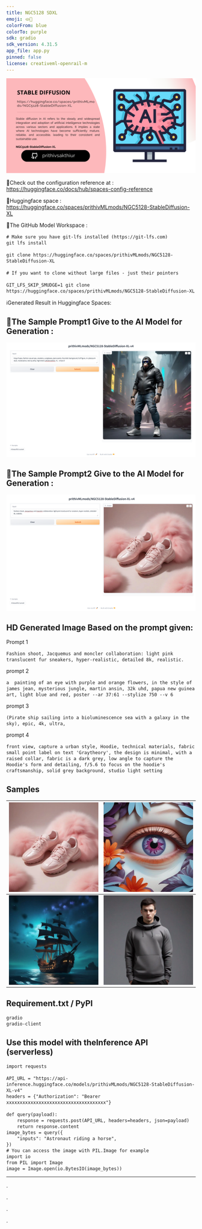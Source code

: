 ```yaml
---
title: NGC5128 SDXL
emoji: 🫓🥽
colorFrom: blue
colorTo: purple
sdk: gradio
sdk_version: 4.31.5
app_file: app.py
pinned: false
license: creativeml-openrail-m
---
```


![alt text](assets/SD.png)

🚀Check out the configuration reference at : https://huggingface.co/docs/hub/spaces-config-reference

🚀Huggingface space : https://huggingface.co/spaces/prithivMLmods/NGC5128-StableDiffusion-XL

🚀The GitHub Model Workspace : 
    
    # Make sure you have git-lfs installed (https://git-lfs.com)
    git lfs install
    
    git clone https://huggingface.co/spaces/prithivMLmods/NGC5128-StableDiffusion-XL
    
    # If you want to clone without large files - just their pointers
    
    GIT_LFS_SKIP_SMUDGE=1 git clone https://huggingface.co/spaces/prithivMLmods/NGC5128-StableDiffusion-XL


ℹ️Generated Result in Huggingface Spaces:

## 🔮The Sample Prompt1 Give to the AI Model for Generation :

![alt text](assets/sdxl.png)

## 🔮The Sample Prompt2 Give to the AI Model for Generation :

![alt text](assets/sdxl2.png)

## HD Generated Image Based on the prompt given:
Prompt 1

    Fashion shoot, Jacquemus and moncler collaboration: light pink translucent fur sneakers, hyper-realistic, detailed 8k, realistic.

prompt 2


    a  painting of an eye with purple and orange flowers, in the style of james jean, mysterious jungle, martin ansin, 32k uhd, papua new guinea art, light blue and red, poster --ar 37:61 --stylize 750 --v 6

prompt 3


    (Pirate ship sailing into a bioluminescence sea with a galaxy in the sky), epic, 4k, ultra,


prompt 4


    front view, capture a urban style, Hoodie, technical materials, fabric small point label on text 'Graytheory', the design is minimal, with a raised collar, fabric is a dark grey, low angle to capture the Hoodie's form and detailing, f/5.6 to focus on the hoodie's craftsmanship, solid grey background, studio light setting

## Samples 

| ![Image 1](assets/11.webp) | ![Image 2](assets/12.webp) |
|----------------------------|----------------------------|
| ![Image 3](assets/13.webp) | ![Image 4](assets/14.webp) |



## Requirement.txt / PyPI 

    gradio
    gradio-client

## Use this model with theInference API (serverless)

    import requests
    
    API_URL = "https://api-inference.huggingface.co/models/prithivMLmods/NGC5128-StableDiffusion-XL-v4"
    headers = {"Authorization": "Bearer xxxxxxxxxxxxxxxxxxxxxxxxxxxxxxxxxxxxx"}
    
    def query(payload):
    	response = requests.post(API_URL, headers=headers, json=payload)
    	return response.content
    image_bytes = query({
    	"inputs": "Astronaut riding a horse",
    })
    # You can access the image with PIL.Image for example
    import io
    from PIL import Image
    image = Image.open(io.BytesIO(image_bytes))

---------------------------------------------------------------

.

.

.

.
